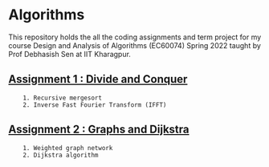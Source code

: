 # Algorithms
This repository holds the all the coding assignments and term project for my course Design and Analysis of Algorithms (EC60074) Spring 2022 taught by Prof Debhasish Sen at IIT Kharagpur.

## [Assignment 1 : Divide and Conquer](Assignment1)
        1. Recursive mergesort
        2. Inverse Fast Fourier Transform (IFFT)

## [Assignment 2 : Graphs and Dijkstra](Assignment2)
        1. Weighted graph network
        2. Dijkstra algorithm